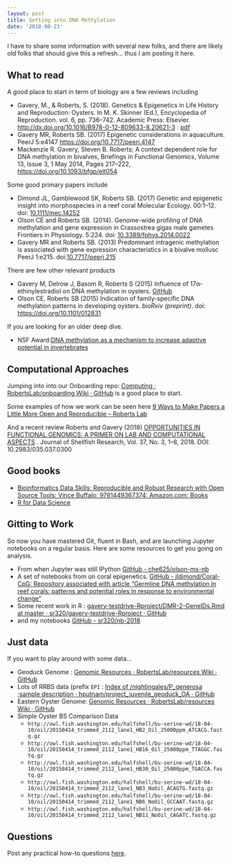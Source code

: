```yaml
---
layout: post
title: Getting into DNA Methylation
date: '2018-08-23'
---
```



I have to share some information with several new folks, and there are likely old folks that should give this a refresh… thus I am posting it here. 

## What to read
A good place to start in term of biology are a few reviews including

- Gavery, M., & Roberts, S. (2018). Genetics & Epigenetics in Life History and Reproduction: Oysters. In M. K. Skinner (Ed.), Encyclopedia of Reproduction. vol. 6, pp. 736–742. Academic Press: Elsevier. http://dx.doi.org/10.1016/B978-0-12-809633-8.20621-3 : [pdf](http://eagle.fish.washington.edu/whale/pub/C20621.pdf)
- Gavery MR, Roberts SB. (2017) Epigenetic considerations in aquaculture. PeerJ 5:e4147 https://doi.org/10.7717/peerj.4147
- Mackenzie R. Gavery, Steven B. Roberts; A context dependent role for DNA methylation in bivalves, Briefings in Functional Genomics, Volume 13, Issue 3, 1 May 2014, Pages 217–222, https://doi.org/10.1093/bfgp/elt054

Some good primary papers include

- Dimond JL, Gamblewood SK, Roberts SB. (2017) Genetic and epigenetic insight into morphospecies in a reef coral Molecular Ecology. 00:1–12. doi: [10.1111/mec.14252](http://dx.doi.org/10.1111/mec.14252)
- Olson CE and Roberts SB. (2014). Genome-wide profiling of DNA methylation and gene expression in Crassostrea gigas male gametes Frontiers in Physiology. 5:224. doi: [10.3389/fphys.2014.0022](http://journal.frontiersin.org/Journal/10.3389/fphys.2014.00224/abstract)
- Gavery MR and Roberts SB. (2013) Predominant intragenic methylation is associated with gene expression characteristics in a bivalve mollusc PeerJ 1:e215. doi:[10.7717/peerj.215](https://peerj.com/articles/215/)


There are few other relevant products

- Gavery M, Delrow J, Basom R, Roberts S (2015) Influence of 17α-ethinylestradiol on DNA methylation in oysters. [GitHub](https://github.com/sr320/paper-Oyster-EE2/blob/master/README.md)
- Olson CE, Roberts SB (2015) Indication of family-specific DNA methylation patterns in developing oysters. *bioRxiv (preprint)*.  doi: https://doi.org/10.1101/012831


If you are looking for an older deep dive.

- NSF Award:[DNA methylation as a mechanism to increase adaptive potential in invertebrates](https://figshare.com/articles/DNA_methylation_as_a_mechanism_to_increase_adaptive_potential_in_invertebrates/97107/1)

## Computational Approaches
Jumping into into our Onboarding repo: [Computing · RobertsLab/onboarding Wiki · GitHub](https://github.com/RobertsLab/onboarding/wiki/Computing) is a good place to start.

Some examples of how we work can be  seen here [9 Ways to Make Papers a Little More Open and Reproducible – Roberts Lab](https://faculty.washington.edu/sr320/?p=11381)

And a recent review
Roberts and Gavery (2018) [OPPORTUNITIES IN FUNCTIONAL GENOMICS: A PRIMER ON LAB AND COMPUTATIONAL ASPECTS](http://eagle.fish.washington.edu/whale/pub/jsr37309_1r8rd0.pdf) . Journal of Shellfish Research, Vol. 37, No. 3, 1–8, 2018. DOI: 10.2983/035.037.0300

## Good books
- [Bioinformatics Data Skills: Reproducible and Robust Research with Open Source Tools: Vince Buffalo: 9781449367374: Amazon.com: Books](https://www.amazon.com/Bioinformatics-Data-Skills-Reproducible-Research/dp/1449367372/ref=mt_paperback?_encoding=UTF8&me=&qid=)
- [R for Data Science](http://r4ds.had.co.nz/)

## Gitting to Work
So now you have mastered Git, fluent in Bash, and are launching Jupyter notebooks on a regular basis. Here are some resources to get you going on analysis.

- From when Jupyter was still IPython [GitHub - che625/olson-ms-nb](https://github.com/che625/olson-ms-nb)
- A set of notebooks from on coral epigenetics. [GitHub - jldimond/Coral-CpG: Repository associated with article “Germline DNA methylation in reef corals: patterns and potential roles in response to environmental change”](https://github.com/jldimond/Coral-CpG/)
- Some recent work in R : [gavery-testdrive-Rproject/DMR-2-GeneIDs.Rmd at master · sr320/gavery-testdrive-Rproject · GitHub](https://github.com/sr320/gavery-testdrive-Rproject/blob/master/scripts/DMR-2-GeneIDs.Rmd)
- and my notebooks [GitHub - sr320/nb-2018](https://github.com/sr320/nb-2018)


## Just data
If you want to play around with some data…

- Geoduck Genome : [Genomic Resources · RobertsLab/resources Wiki · GitHub](https://github.com/RobertsLab/resources/wiki/Genomic-Resources#panopea-generosa)
- Lots of RRBS data (prefix `EPI` : [Index of /nightingales/P_generosa](http://owl.fish.washington.edu/nightingales/P_generosa/) ;[sample description · hputnam/project_juvenile_geoduck_OA · GitHub](https://github.com/hputnam/project_juvenile_geoduck_OA/blob/master/Setup_Notes/Sample_List.csv)
- Eastern Oyster Genome: [Genomic Resources · RobertsLab/resources Wiki · GitHub](https://github.com/RobertsLab/resources/wiki/Genomic-Resources#crassostrea-virginica)
- Simple Oyster BS Comparison Data
	- `http://owl.fish.washington.edu/halfshell/bu-serine-wd/18-04-10/oil/20150414_trimmed_2112_lane1_HB2_Oil_25000ppm_ATCACG.fastq.gz`
	- `http://owl.fish.washington.edu/halfshell/bu-serine-wd/18-04-10/oil/20150414_trimmed_2112_lane1_HB16_Oil_25000ppm_TTAGGC.fastq.gz`
	- `http://owl.fish.washington.edu/halfshell/bu-serine-wd/18-04-10/oil/20150414_trimmed_2112_lane1_HB30_Oil_25000ppm_TGACCA.fastq.gz`
	- `http://owl.fish.washington.edu/halfshell/bu-serine-wd/18-04-10/oil/20150414_trimmed_2112_lane1_NB3_NoOil_ACAGTG.fastq.gz`
	- `http://owl.fish.washington.edu/halfshell/bu-serine-wd/18-04-10/oil/20150414_trimmed_2112_lane1_NB6_NoOil_GCCAAT.fastq.gz`
	- `http://owl.fish.washington.edu/halfshell/bu-serine-wd/18-04-10/oil/20150414_trimmed_2112_lane1_NB11_NoOil_CAGATC.fastq.gz`


## Questions
Post any practical how-to questions [here](https://github.com/RobertsLab/resources/issues/new).
